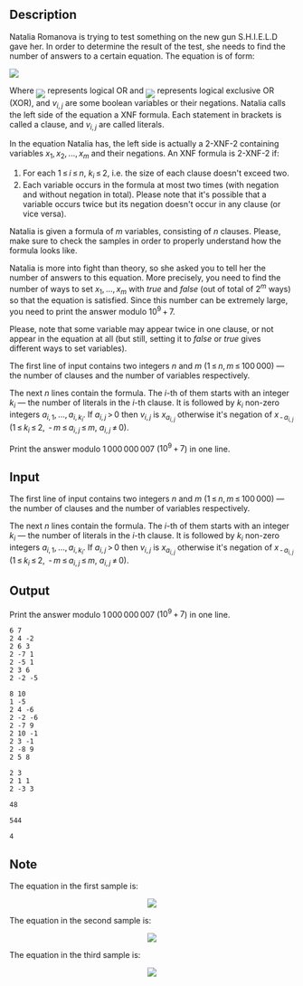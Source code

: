 ## Description

<div><p>Natalia Romanova is trying to test something on the new gun S.H.I.E.L.D gave her. In order to determine the result of the test, she needs to find the number of answers to a certain equation. The equation is of form:</p><p><img align="middle" class="tex-formula" src="file://Tndj26Lc.png" style="max-width: 100.0%;max-height: 100.0%;"></p><p>Where <img align="middle" class="tex-formula" src="file://qQKPK9vt.png" style="max-width: 100.0%;max-height: 100.0%;"> represents logical OR and <img align="middle" class="tex-formula" src="file://PA7iXt7S.png" style="max-width: 100.0%;max-height: 100.0%;"> represents logical exclusive OR (XOR), and <span class="tex-span"><i>v</i><sub class="lower-index"><i>i</i>, <i>j</i></sub></span> are some boolean variables or their negations. Natalia calls the left side of the equation a XNF formula. Each statement in brackets is called a clause, and <span class="tex-span"><i>v</i><sub class="lower-index"><i>i</i>, <i>j</i></sub></span> are called literals.</p><p>In the equation Natalia has, the left side is actually a 2-XNF-2 containing variables <span class="tex-span"><i>x</i><sub class="lower-index">1</sub>, <i>x</i><sub class="lower-index">2</sub>, ..., <i>x</i><sub class="lower-index"><i>m</i></sub></span> and their negations. An XNF formula is 2-XNF-2 if:</p><ol> <li> For each <span class="tex-span">1 ≤ <i>i</i> ≤ <i>n</i></span>, <span class="tex-span"><i>k</i><sub class="lower-index"><i>i</i></sub> ≤ 2</span>, i.e. the size of each clause doesn't exceed two. </li><li> Each variable occurs <span class="tex-font-style-bf">in the formula at most two times</span> (with negation and without negation in total). Please note that it's possible that a variable occurs twice but its negation doesn't occur in any clause (or vice versa). </li></ol><p>Natalia is given a formula of <span class="tex-span"><i>m</i></span> variables, consisting of <span class="tex-span"><i>n</i></span> clauses. Please, make sure to check the samples in order to properly understand how the formula looks like.</p><p>Natalia is more into fight than theory, so she asked you to tell her the number of answers to this equation. More precisely, you need to find the number of ways to set <span class="tex-span"><i>x</i><sub class="lower-index">1</sub>, ..., <i>x</i><sub class="lower-index"><i>m</i></sub></span> with <span class="tex-span"><i>true</i></span> and <span class="tex-span"><i>false</i></span> (out of total of <span class="tex-span">2<sup class="upper-index"><i>m</i></sup></span> ways) so that the equation is satisfied. Since this number can be extremely large, you need to print the answer modulo <span class="tex-span">10<sup class="upper-index">9</sup> + 7</span>.</p><p>Please, note that some variable may appear twice in one clause, or not appear in the equation at all (but still, setting it to <span class="tex-span"><i>false</i></span> or <span class="tex-span"><i>true</i></span> gives different ways to set variables).</p></div><div class="input-specification"><p>The first line of input contains two integers <span class="tex-span"><i>n</i></span> and <span class="tex-span"><i>m</i></span> (<span class="tex-span">1 ≤ <i>n</i>, <i>m</i> ≤ 100 000</span>)&nbsp;— the number of clauses and the number of variables respectively.</p><p>The next <span class="tex-span"><i>n</i></span> lines contain the formula. The <span class="tex-span"><i>i</i></span>-th of them starts with an integer <span class="tex-span"><i>k</i><sub class="lower-index"><i>i</i></sub></span>&nbsp;— the number of literals in the <span class="tex-span"><i>i</i></span>-th clause. It is followed by <span class="tex-span"><i>k</i><sub class="lower-index"><i>i</i></sub></span> non-zero integers <span class="tex-span"><i>a</i><sub class="lower-index"><i>i</i>, 1</sub>, ..., <i>a</i><sub class="lower-index"><i>i</i>, <i>k</i><sub class="lower-index"><i>i</i></sub></sub></span>. If <span class="tex-span"><i>a</i><sub class="lower-index"><i>i</i>, <i>j</i></sub> &gt; 0</span> then <span class="tex-span"><i>v</i><sub class="lower-index"><i>i</i>, <i>j</i></sub></span> is <span class="tex-span"><i>x</i><sub class="lower-index"><i>a</i><sub class="lower-index"><i>i</i>, <i>j</i></sub></sub></span> otherwise it's negation of <span class="tex-span"><i>x</i><sub class="lower-index"> - <i>a</i><sub class="lower-index"><i>i</i>, <i>j</i></sub></sub></span> (<span class="tex-span">1 ≤ <i>k</i><sub class="lower-index"><i>i</i></sub> ≤ 2</span>, <span class="tex-span"> - <i>m</i> ≤ <i>a</i><sub class="lower-index"><i>i</i>, <i>j</i></sub> ≤ <i>m</i></span>, <span class="tex-span"><i>a</i><sub class="lower-index"><i>i</i>, <i>j</i></sub> ≠ 0</span>).</p></div><div class="output-specification"><p>Print the answer modulo <span class="tex-span">1 000 000 007</span> (<span class="tex-span">10<sup class="upper-index">9</sup> + 7</span>) in one line.</p></div>

## Input

<p>The first line of input contains two integers <span class="tex-span"><i>n</i></span> and <span class="tex-span"><i>m</i></span> (<span class="tex-span">1 ≤ <i>n</i>, <i>m</i> ≤ 100 000</span>)&nbsp;— the number of clauses and the number of variables respectively.</p><p>The next <span class="tex-span"><i>n</i></span> lines contain the formula. The <span class="tex-span"><i>i</i></span>-th of them starts with an integer <span class="tex-span"><i>k</i><sub class="lower-index"><i>i</i></sub></span>&nbsp;— the number of literals in the <span class="tex-span"><i>i</i></span>-th clause. It is followed by <span class="tex-span"><i>k</i><sub class="lower-index"><i>i</i></sub></span> non-zero integers <span class="tex-span"><i>a</i><sub class="lower-index"><i>i</i>, 1</sub>, ..., <i>a</i><sub class="lower-index"><i>i</i>, <i>k</i><sub class="lower-index"><i>i</i></sub></sub></span>. If <span class="tex-span"><i>a</i><sub class="lower-index"><i>i</i>, <i>j</i></sub> &gt; 0</span> then <span class="tex-span"><i>v</i><sub class="lower-index"><i>i</i>, <i>j</i></sub></span> is <span class="tex-span"><i>x</i><sub class="lower-index"><i>a</i><sub class="lower-index"><i>i</i>, <i>j</i></sub></sub></span> otherwise it's negation of <span class="tex-span"><i>x</i><sub class="lower-index"> - <i>a</i><sub class="lower-index"><i>i</i>, <i>j</i></sub></sub></span> (<span class="tex-span">1 ≤ <i>k</i><sub class="lower-index"><i>i</i></sub> ≤ 2</span>, <span class="tex-span"> - <i>m</i> ≤ <i>a</i><sub class="lower-index"><i>i</i>, <i>j</i></sub> ≤ <i>m</i></span>, <span class="tex-span"><i>a</i><sub class="lower-index"><i>i</i>, <i>j</i></sub> ≠ 0</span>).</p>

## Output

<p>Print the answer modulo <span class="tex-span">1 000 000 007</span> (<span class="tex-span">10<sup class="upper-index">9</sup> + 7</span>) in one line.</p>





```input1
6 7
2 4 -2
2 6 3
2 -7 1
2 -5 1
2 3 6
2 -2 -5

```




```input2
8 10
1 -5
2 4 -6
2 -2 -6
2 -7 9
2 10 -1
2 3 -1
2 -8 9
2 5 8

```




```input3
2 3
2 1 1
2 -3 3

```




```output1
48

```




```output2
544

```




```output3
4

```



## Note

<p>The equation in the first sample is:</p><center class="tex-equation"><img align="middle" class="tex-formula" src="file://SQvuUc5u.png" style="max-width: 100.0%;max-height: 100.0%;"></center><p>The equation in the second sample is:</p><center class="tex-equation"><img align="middle" class="tex-formula" src="file://R6WVlWjD.png" style="max-width: 100.0%;max-height: 100.0%;"></center><p>The equation in the third sample is:</p><center class="tex-equation"><img align="middle" class="tex-formula" src="file://qlwKuuJm.png" style="max-width: 100.0%;max-height: 100.0%;"></center>
